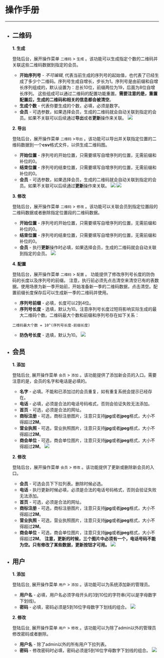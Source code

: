 # 操作手册
---------

- ## 二维码
  **1. 生成**

     登陆后台，展开操作菜单 `二维码` > `生成` 。该功能可以生成指定个数的二维码并关联这些二维码数据到指定的会员。
     - **开始序列号** - *不可编辑*, 代表当前生成的序列号的起始值，也代表了已经生成了多少个二维码。序列号生成自增长，步长为1。序列号是由前缀和自增长序列组成的，默认设置为：总长10位，前缀两位为19，后面为8位自增长序列。 这些组成可以通过二维码的配置功能重置。**需要注意的是，重置配置后，生成的二维码和相关的信息都会被清空**。
     - **生成个数** - 代表你要生成的个数，必填，必须是数字。
     - **会员** - 可选参数，如果选择会员，生成的二维码就会自动关联到指定的会员。如果不关联可以后续通过**导出**或者**更新**操作来关联。
    ![](qrcodegen.png)

  **2. 导出**

     登陆后台，展开操作菜单 `二维码` >`导出` 。该功能可以导出并关联指定位置的二维码数据到一个**csv**格式文件，以供生成二维码图。
     - **开始位置** - 序列号的开始位置，只需要填写自增序列的位置，无需前缀和补位的0。
     - **结束位置** - 序列号的结束位置，只需要填写自增序列的位置，无需前缀和补位的0。
     - **会员** - 可选参数，如果选择会员，生成的二维码就会自动关联到指定的会员。如果不关联可以后续通过**更新**操作来关联。
    ![](qrcodeexport.png)
    ![](exportdata.png)

  **3. 修改**

     登陆后台，展开操作菜单 `二维码` > `修改` 。该功能可以关联会员到指定位置段的二维码数据或者删除指定位置段的二维码数据。
     - **开始位置** - 序列号的开始位置，只需要填写自增序列的位置，无需前缀和补位的0。
     - **结束位置** - 序列号的结束位置，只需要填写自增序列的位置，无需前缀和补位的0。
     - **会员** - 执行**更新**操作时必填，如果选择会员，生成的二维码就会自动关联到指定的会员。
     ![](qrcodeupdate.png)

  **4. 配置**

     登陆后台，展开操作菜单 `二维码` > `配置` 。 功能提供了修改序列号长度的防伪码的长度以及序列号的前缀。 注意，执行前必须先点击清空来清空已有的表数据。使用场景为新一季开始前，开始准备新一季的二维码数据，点击清空。配置前缀长度保存后可以生成新一季的二维码并使用。
     - **序列号前缀** - 必填，长度可以2到4位。
     - **序列号长度** - 选填，默认为10。注意序列号长度过短将影响实际生成的最大二维码个数。二维码最大个数和前缀和序列号存在如下关系：
     ```
     二维码最大个数 = 10^(序列号长度-前缀长度)
     ```
     - **防伪号长度** - 选填，默认为10。
     ![](qrcodeconfig.png)

- ## 会员
  **1. 添加**

    登陆后台, 展开操作菜单 `会员` > `添加` 。该功能提供了添加新会员的入口。需要注意的是，会员的名字和电话是必填的。
    - **名字** - 必填。不能和已添加过的会员重复，如有重复系统会提示已经存在。
    - **电话** - 必填，必须是合法的电话号码格式，否则会验证失败无法添加。
    - **首页** - 可选，必须是合法的网址。
    - **商标注册** - 可选，商标注册图片，注意只支持**jpg**或者**jpeg**格式，大小不得超过**2M**。
    - **营业执照** - 可选，营业执照图片，注意只支持**jpg**或者**jpeg**格式，大小不得超过**2M**。
    - **商会单位** - 可选，商会单位图片，注意只支持**jpg**或者**jpeg**格式，大小不得超过**2M**。
    ![](memberadd.png)

  **2. 修改**

    登陆后台，展开操作菜单 `会员` > `修改` 。该功能提供了更新或删除新会员的入口。
    - **会员** - 可选会员下下拉列表。删除时候必选。
    - **电话** - 执行更新时候必填，必须是合法的电话号码格式，否则会验证失败无法添加。
    - **首页** - 可选，必须是合法的网址。
    - **商标注册** - 可选，商标注册图片，注意只支持**jpg**或者**jpeg**格式，大小不得超过**2M**。
    - **营业执照** - 可选，营业执照图片，注意只支持**jpg**或者**jpeg**格式，大小不得超过**2M**。
    - **商会单位** - 可选，商会单位图片，注意只支持**jpg**或者**jpeg**格式，大小不得超过**2M**。
    **注意，更新的时候，三个图片中必须有一个，电话号码不能为空。只有修改了某些数据，更新按钮才可用。**
    ![](membermodify.png)

- ## 用户
  **1. 添加**

  登陆后台, 展开操作菜单 `用户` > `添加` 。该功能可以为系统添加新的管理员。
  - **用户名** - 必填，用户名必须字母开头的3到10位的字符串(可以是字母数字下划线)。
  - **密码** - 必填，密码必须是5到16位字母数字下划线的组合。
   ![](useradd.png)

  **2. 修改**

   登陆后台, 展开操作菜单 `用户` > `修改` 。该功能可以为除了admin以外的管理员修改密码或者删除。
   - **用户名** - 除了admin以外的所有用户下拉列表。
   - **密码** - 修改密码时必填，密码必须是5到16位字母数字下划线的组合。
   ![](usermodify.png) 